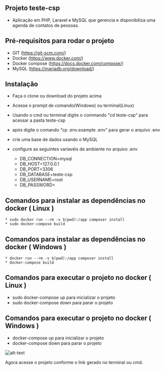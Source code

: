## Projeto teste-csp
- Aplicação em PHP, Laravel e MySQL que gerencia e disponibiliza uma agenda de contatos de pessoas.

## Pré-requisitos para rodar o projeto
- GIT (https://git-scm.com/)
- Docker (https://www.docker.com/)
- Docker compose (https://docs.docker.com/compose/)
- MySQL (https://mariadb.org/download/)
## Instalação
- Faça o clone ou download do projeto acima
- Acesse o prompt de comando(Windows) ou terminal(Linux)
- Usando o cmd ou terminal digite o commando "cd teste-csp" para acessar a pasta teste-csp
- após digite o comando "cp .env.example .env" para gerar o arquivo .env
- crie uma base de dados usando o MySQL
- configure as seguintes variavéis de ambiente no arquivo .env 

    * DB_CONNECTION=mysql
    * DB_HOST=127.0.0.1
    * DB_PORT=3306
    * DB_DATABASE=teste-csp 
    * DB_USERNAME=root
    * DB_PASSWORD=

## Comandos para instalar as dependências no docker ( Linux )
    * sudo docker run --rm -v $(pwd):/app composer install
    * sudo docker-compose build
## Comandos para instalar as dependências no docker ( Windows )
    * docker run --rm -v $(pwd):/app composer install
    * docker-compose build
    
## Comandos para executar o projeto no docker ( Linux )
- sudo docker-compose up para inicializar o projeto
- sudo docker-compose down para parar o projeto

## Comandos para executar o projeto no docker ( Windows )
-  docker-compose up para inicializar o projeto
-  docker-compose down para parar o projeto

![alt-text](https://media.giphy.com/media/d5KuLHHTSaRnG/giphy.gif)

 Agora acesse o projeto conforme o link gerado no terminal ou cmd.

